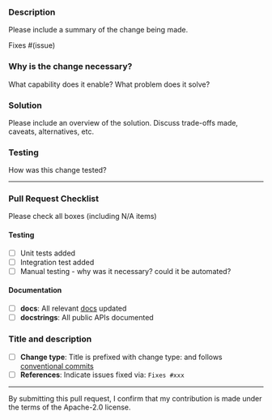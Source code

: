 ### Description

Please include a summary of the change being made.

Fixes #(issue)

### Why is the change necessary?

What capability does it enable? What problem does it solve?

### Solution

Please include an overview of the solution. Discuss trade-offs made, caveats, alternatives, etc.

### Testing

How was this change tested?

----

### Pull Request Checklist

Please check all boxes (including N/A items)

#### Testing

- [ ] Unit tests added
- [ ] Integration test added
- [ ] Manual testing - why was it necessary? could it be automated?

#### Documentation

- [ ] __docs__: All relevant [docs](https://github.com/aws/aws-step-functions-data-science-sdk-python/tree/main/doc) updated
- [ ] __docstrings__: All public APIs documented

### Title and description

- [ ] __Change type__: Title is prefixed with change type: and follows [conventional commits](https://www.conventionalcommits.org/en/v1.0.0/)
- [ ] __References__: Indicate issues fixed via: `Fixes #xxx`

----

By submitting this pull request, I confirm that my contribution is made under the terms of the Apache-2.0 license.
